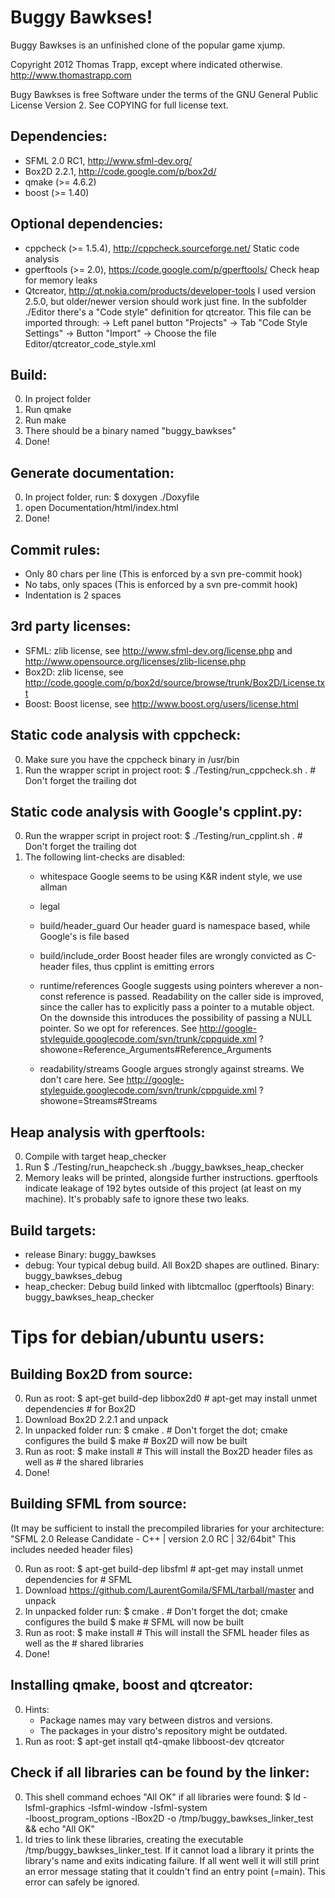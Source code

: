 Buggy Bawkses!
===============

Buggy Bawkses is an unfinished clone of the popular game xjump.

Copyright 2012 Thomas Trapp, except where indicated otherwise.
http://www.thomastrapp.com

Bugy Bawkses is free Software under the terms of the GNU General Public License
Version 2. See COPYING for full license text.

Dependencies:
--------------
  - SFML 2.0 RC1, http://www.sfml-dev.org/
  - Box2D 2.2.1, http://code.google.com/p/box2d/
  - qmake (>= 4.6.2)
  - boost (>= 1.40)

Optional dependencies:
-----------------------
  - cppcheck (>= 1.5.4), http://cppcheck.sourceforge.net/
    Static code analysis
  - gperftools (>= 2.0), https://code.google.com/p/gperftools/
    Check heap for memory leaks
  - Qtcreator, http://qt.nokia.com/products/developer-tools
    I used version 2.5.0, but older/newer version should work just fine.
    In the subfolder ./Editor there's a "Code style" definition for qtcreator.
    This file can be imported through:
      -> Left panel button "Projects" 
      -> Tab "Code Style Settings"
      -> Button "Import"
      -> Choose the file Editor/qtcreator_code_style.xml

Build:
-------
  0. In project folder
  1. Run qmake
  2. Run make
  3. There should be a binary named "buggy_bawkses"
  4. Done!

Generate documentation:
------------------------
  0. In project folder, run:
     $ doxygen ./Doxyfile
  1. open Documentation/html/index.html
  2. Done!

Commit rules:
--------------
  - Only 80 chars per line (This is enforced by a svn pre-commit hook)
  - No tabs, only spaces (This is enforced by a svn pre-commit hook)
  - Indentation is 2 spaces

3rd party licenses:
--------------------
  - SFML: zlib license, see
    http://www.sfml-dev.org/license.php and
    http://www.opensource.org/licenses/zlib-license.php
  - Box2D: zlib license, see
    http://code.google.com/p/box2d/source/browse/trunk/Box2D/License.txt
  - Boost: Boost license, see
    http://www.boost.org/users/license.html

Static code analysis with cppcheck:
------------------------------------
  0. Make sure you have the cppcheck binary in /usr/bin
  1. Run the wrapper script in project root:
     $ ./Testing/run_cppcheck.sh . # Don't forget the trailing dot

Static code analysis with Google's cpplint.py:
-----------------------------------------------
  0. Run the wrapper script in project root:
     $ ./Testing/run_cpplint.sh . # Don't forget the trailing dot
  1. The following lint-checks are disabled:
     - whitespace
         Google seems to be using K&R indent style, we use allman
         
     - legal 
         
     - build/header_guard
         Our header guard is namespace based, while Google's is file based
         
     - build/include_order 
         Boost header files are wrongly convicted as C-header files, thus 
         cpplint is emitting errors
         
     - runtime/references
         Google suggests using pointers wherever a non-const reference is 
         passed. Readability on the caller side is improved, since the caller
         has to explicitly pass a pointer to a mutable object. On the downside
         this introduces the possibility of passing a NULL pointer. So we opt
         for references.
         See http://google-styleguide.googlecode.com/svn/trunk/cppguide.xml
           ?showone=Reference_Arguments#Reference_Arguments
         
     - readability/streams
         Google argues strongly against streams. We don't care here.
         See http://google-styleguide.googlecode.com/svn/trunk/cppguide.xml
           ?showone=Streams#Streams
         

Heap analysis with gperftools:
-------------------------------
  0. Compile with target heap_checker
  1. Run 
     $ ./Testing/run_heapcheck.sh ./buggy_bawkses_heap_checker
  2. Memory leaks will be printed, alongside further instructions.
     gperftools indicate leakage of 192 bytes outside of this project (at least
     on my machine). It's probably safe to ignore these two leaks.

Build targets:
---------------
  - release
    Binary: buggy_bawkses
  - debug: Your typical debug build. All Box2D shapes are outlined.
    Binary: buggy_bawkses_debug
  - heap_checker: Debug build linked with libtcmalloc (gperftools)
    Binary: buggy_bawkses_heap_checker


Tips for debian/ubuntu users:
==============================

Building Box2D from source:
----------------------------
  0. Run as root: 
     $ apt-get build-dep libbox2d0 # apt-get may install unmet dependencies 
                                   # for Box2D
  1. Download Box2D 2.2.1 and unpack
  2. In unpacked folder run:
     $ cmake .  # Don't forget the dot; cmake configures the build 
     $ make     # Box2D will now be built
  3. Run as root:
     $ make install  # This will install the Box2D header files as well as
                     # the shared libraries
  4. Done!


Building SFML from source:
---------------------------
  (It may be sufficient to install the precompiled libraries for your 
   architecture: 
   "SFML 2.0 Release Candidate - C++ | version 2.0 RC | 32/64bit"
   This includes needed header files)
 
  0. Run as root: 
     $ apt-get build-dep libsfml # apt-get may install unmet dependencies for
                                 # SFML
  1. Download https://github.com/LaurentGomila/SFML/tarball/master and unpack
  2. In unpacked folder run:
     $ cmake .  # Don't forget the dot; cmake configures the build 
     $ make     # SFML will now be built
  3. Run as root:
     $ make install  # This will install the SFML header files as well as the
                     # shared libraries
  4. Done!

  
Installing qmake, boost and qtcreator:
---------------------------------------
  0. Hints: 
     - Package names may vary between distros and versions.
     - The packages in your distro's repository might be outdated.
  1. Run as root:
     $ apt-get install qt4-qmake libboost-dev qtcreator
     

Check if all libraries can be found by the linker:
---------------------------------------------------
  0. This shell command echoes "All OK" if all libraries were found:
     $ ld -lsfml-graphics -lsfml-window -lsfml-system \
       -lboost_program_options -lBox2D -o /tmp/buggy_bawkses_linker_test \
       && echo "All OK"
  1. ld tries to link these libraries, creating the executable 
     /tmp/buggy_bawkses_linker_test. If it cannot load a library it prints
     the library's name and exits indicating failure. If all went well it 
     will still print an error message stating that it couldn't find an entry
     point (=main). This error can safely be ignored. 

